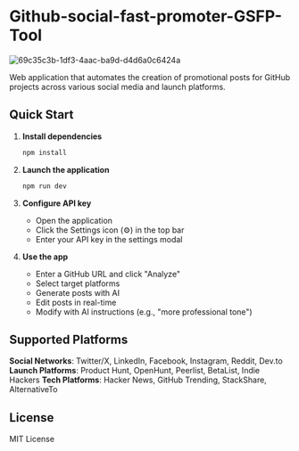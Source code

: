 # Github-social-fast-promoter-GSFP-Tool
![69c35c3b-1df3-4aac-ba9d-d4d6a0c6424a](https://github.com/user-attachments/assets/53bf6fc0-a02c-48df-bc72-14dff0a34879)


Web application that automates the creation of promotional posts for GitHub projects across various social media and launch platforms.

## Quick Start

1. **Install dependencies**
   ```bash
   npm install
   ```
2. **Launch the application**
   ```bash
   npm run dev
   ```
3. **Configure API key**
   - Open the application
   - Click the Settings icon (⚙️) in the top bar
   - Enter your API key in the settings modal

4. **Use the app**
   - Enter a GitHub URL and click "Analyze"
   - Select target platforms
   - Generate posts with AI
   - Edit posts in real-time
   - Modify with AI instructions (e.g., "more professional tone")


## Supported Platforms

**Social Networks**: Twitter/X, LinkedIn, Facebook, Instagram, Reddit, Dev.to
**Launch Platforms**: Product Hunt, OpenHunt, Peerlist, BetaList, Indie Hackers
**Tech Platforms**: Hacker News, GitHub Trending, StackShare, AlternativeTo

## License

MIT License
